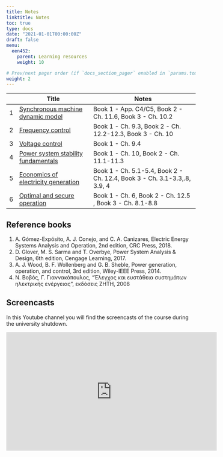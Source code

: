 ```yaml
---
title: Notes
linktitle: Notes
toc: true
type: docs
date: "2021-01-01T00:00:00Z"
draft: false
menu:
  een452:
    parent: Learning resources
    weight: 10

# Prev/next pager order (if `docs_section_pager` enabled in `params.toml`)
weight: 2
---
```


|  | Title | Notes |
|-----------------|------------|------------|
|1| [Synchronous machine dynamic model]() | Book 1 - App. C4/C5, Book 2 - Ch. 11.6, Book 3 - Ch. 10.2 |
|2| [Frequency control]()| Book 1 - Ch. 9.3, Book 2 - Ch. 12.2-12.3, Book 3 - Ch. 10 |
|3| [Voltage control]() | Book 1 - Ch. 9.4 |
|4| [Power system stability fundamentals]() | Book 1 - Ch. 10, Book 2 - Ch. 11.1-11.3  |
|5| [Economics of electricity generation]() | Book 1 - Ch. 5.1-5.4, Book 2 - Ch. 12.4, Book 3 - Ch.  3.1-3.3,.8, 3.9, 4  | 
|6| [Optimal and secure operation]() | Book 1 - Ch. 6, Book 2 - Ch. 12.5 , Book 3 - Ch. 8.1-8.8   |

## Reference books

1. A. Gómez-Expósito, A. J. Conejo, and C. A. Canizares, Electric Energy Systems Analysis and Operation, 2nd edition, CRC Press, 2018.
2. D. Glover, M. S. Sarma and T. Overbye, Power System Analysis & Design, 6th edition, Cengage Learning, 2017.
3. A. J. Wood, B. F. Wollenberg and G. B. Sheble, Power generation, operation, and control, 3rd edition, Wiley-IEEE Press, 2014.
4. Ν. Βοβός, Γ. Γιαννακόπουλος, “Έλεγχος και ευστάθεια συστημάτων ηλεκτρικής ενέργειας”,  εκδόσεις ΖΗΤΗ, 2008

## Screencasts

In this Youtube channel you will find the screencasts of the course during the university shutdown.

<iframe width="560" height="315" src="https://www.youtube.com/embed/videoseries?list=PLpmwr4EPmhRrGeDKm7DNJLNyU-Pxeo4QR" frameborder="0" allow="accelerometer; autoplay; encrypted-media; gyroscope; picture-in-picture" allowfullscreen></iframe>

